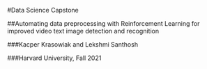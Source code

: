 #Data Science Capstone

##Automating data preprocessing with Reinforcement Learning for improved video text image detection and recognition

###Kacper Krasowiak and Lekshmi Santhosh

###Harvard University, Fall 2021
